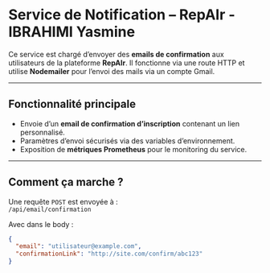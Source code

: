 # Service de Notification – RepAIr -IBRAHIMI Yasmine

Ce service est chargé d’envoyer des **emails de confirmation** aux utilisateurs de la plateforme **RepAIr**. Il fonctionne via une route HTTP et utilise **Nodemailer** pour l’envoi des mails via un compte Gmail.

---

## Fonctionnalité principale

-  Envoie d’un **email de confirmation d’inscription** contenant un lien personnalisé.
- Paramètres d’envoi sécurisés via des variables d’environnement.
- Exposition de **métriques Prometheus** pour le monitoring du service.

---

## Comment ça marche ?

Une requête `POST` est envoyée à :  
`/api/email/confirmation`

Avec dans le body :
```json
{
  "email": "utilisateur@example.com",
  "confirmationLink": "http://site.com/confirm/abc123"
}
